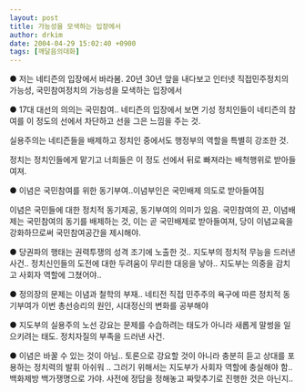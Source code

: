 ```yaml
---
layout: post
title: 가능성을 모색하는 입장에서
author: drkim
date: 2004-04-29 15:02:40 +0900
tags: [깨달음의대화]
---
```

● 저는 네티즌의 입장에서 바라봄. 20년 30년 앞을 내다보고 인터넷 직접민주정치의 가능성, 국민참여정치의 가능성을 모색하는 입장에서
  

  
● 17대 대선의 의의는 국민참여.. 네티즌의 입장에서 보면 기성 정치인들이 네티즌의 참여를 이 정도의 선에서 차단하고 선을 그은 느낌을 주는 것.
  

  
실용주의는 네티즌들을 배제하고 정치인 중에서도 행정부의 역할을 특별히 강조한 것.
  

  
정치는 정치인들에게 맡기고 너희들은 이 정도 선에서 뒤로 빠져라는 배척행위로 받아들여져.
  

  

  
● 이념은 국민참여를 위한 동기부여..이념부인은 국민배제 의도로 받아들여짐
  

  
이념은 국민들에 대한 정치적 동기제공, 동기부여의 의미가 있음. 국민참여의 끈, 이념배제는 국민참여의 동기를 배제하는 것, 이는 곧 국민배제로 받아들여져, 당이 이념교육을 강화하므로써 국민참여공간을 제시해야.
  

  
● 당권파의 행태는 권력투쟁의 성격 조기에 노출한 것.. 지도부의 정치적 무능을 드러낸 사건.. 정치신인들의 도전에 대한 두려움이 무리한 대응을 낳아.. 지도부는 의중을 감치고 사회자 역할에 그쳤어야..
  

  
● 정의장의 문제는 이념과 철학의 부재.. 네티전 직접 민주주의 욕구에 따른 정치적 동기부여가 이번 총선승리의 원인, 시대정신의 변화를 공부해야
  

  
● 지도부의 실용주의 노선 강요는 문제를 수습하려는 태도가 아니라 새롭게 말썽을 일으키려는 태도. 정치자질의 부족을 드러낸 사건.
  

  
● 이념은 바꿀 수 있는 것이 아님.. 토론으로 강요할 것이 아니라 충분히 듣고 상대를 포용하는 정치력의 발휘 아쉬워 .. 그러기 위해서는 지도부가 사회자 역할에 충실해야 함.. 백화제방 백가쟁명으로 가야. 사전에 정답을 정해놓고 짜맞추기로 진행한 것은 아닌지..